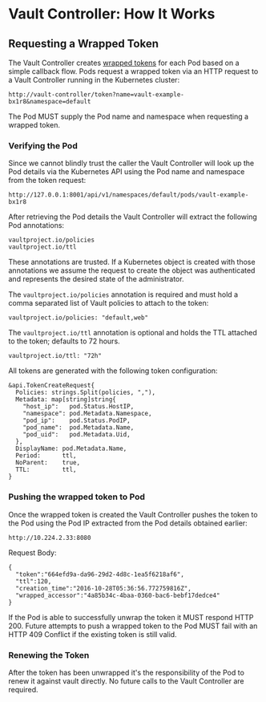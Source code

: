 # Vault Controller: How It Works


## Requesting a Wrapped Token

The Vault Controller creates [wrapped tokens](https://www.hashicorp.com/blog/vault-0.6.html#response-wrapping) for each Pod based
on a simple callback flow. Pods request a wrapped token via an HTTP request to a Vault Controller running in the Kubernetes cluster:

```
http://vault-controller/token?name=vault-example-bx1r8&namespace=default
```

The Pod MUST supply the Pod name and namespace when requesting a wrapped token.

### Verifying the Pod

Since we cannot blindly trust the caller the Vault Controller will look up the Pod details via the Kubernetes API using the Pod name and namespace from the token request:

```
http://127.0.0.1:8001/api/v1/namespaces/default/pods/vault-example-bx1r8
```

After retrieving the Pod details the Vault Controller will extract the following Pod annotations:

```
vaultproject.io/policies
vaultproject.io/ttl
```

These annotations are trusted. If a Kubernetes object is created with those annotations we assume the request to create the object was authenticated and represents the desired state of the administrator.

The `vaultproject.io/policies` annotation is required and must hold a comma separated list of Vault policies to attach to the token:

```
vaultproject.io/policies: "default,web"
```

The `vaultproject.io/ttl` annotation is optional and holds the TTL attached to the token; defaults to 72 hours.

```
vaultproject.io/ttl: "72h"
```

All tokens are generated with the following token configuration:

```
&api.TokenCreateRequest{
  Policies: strings.Split(policies, ","),
  Metadata: map[string]string{
	"host_ip":   pod.Status.HostIP,
    "namespace": pod.Metadata.Namespace,
	"pod_ip":    pod.Status.PodIP,
	"pod_name":  pod.Metadata.Name,
	"pod_uid":   pod.Metadata.Uid,
  },
  DisplayName: pod.Metadata.Name,
  Period:      ttl,
  NoParent:    true,
  TTL:         ttl,
}
```

### Pushing the wrapped token to Pod

Once the wrapped token is created the Vault Controller pushes the token to the Pod using the Pod IP extracted from the Pod details obtained earlier:

```
http://10.224.2.33:8080
```

Request Body:
 
```
{
  "token":"664efd9a-da96-29d2-4d8c-1ea5f6218af6",
  "ttl":120,
  "creation_time":"2016-10-28T05:36:56.772759816Z",
  "wrapped_accessor":"4a85b34c-4baa-0360-bac6-bebf17dedce4"
}
```

If the Pod is able to successfully unwrap the token it MUST respond HTTP 200. Future attempts to push a wrapped token to the Pod MUST fail with an HTTP 409 Conflict if the existing token is still valid.

### Renewing the Token

After the token has been unwrapped it's the responsibility of the Pod to renew it against vault directly. No future calls to the Vault Controller are required.

